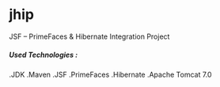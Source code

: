 jhip
====

JSF – PrimeFaces & Hibernate Integration Project

##### Used Technologies :

.JDK 
.Maven 
.JSF 
.PrimeFaces 
.Hibernate 
.Apache Tomcat 7.0
